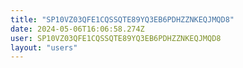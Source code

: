 ```yaml
---
title: "SP10VZ03QFE1CQSSQTE89YQ3EB6PDHZZNKEQJMQD8"
date: 2024-05-06T16:06:58.274Z
user: SP10VZ03QFE1CQSSQTE89YQ3EB6PDHZZNKEQJMQD8
layout: "users"
---
```

    